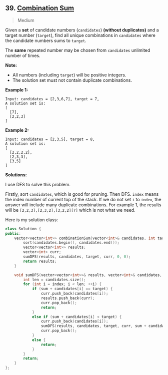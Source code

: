 ## 39. [Combination Sum](https://leetcode.com/problems/combination-sum/)

> Medium

Given a **set** of candidate numbers (`candidates`) **(without duplicates)** and a target number (`target`), find all unique combinations in `candidates` where the candidate numbers sums to `target`.

The **same** repeated number may be chosen from `candidates` unlimited number of times.

**Note:**

- All numbers (including `target`) will be positive integers.
- The solution set must not contain duplicate combinations.

**Example 1:**

```
Input: candidates = [2,3,6,7], target = 7,
A solution set is:
[
  [7],
  [2,2,3]
]
```

**Example 2:**

```
Input: candidates = [2,3,5], target = 8,
A solution set is:
[
  [2,2,2,2],
  [2,3,3],
  [3,5]
]
```



**Solutions:**

I use DFS to solve this problem.

Firstly, sort `candidates`, which is good for pruning. Then DFS. `index` means the index number of current top of the stack. If we do not set `i` to `index`, the answer will include many duplicate combinations. For example 1, the results will be `[2,2,3],[2,3,2],[3,2,2][7]` which is not what we need.

Here is my solution class:

```c++
class Solution {
public:
	vector<vector<int>> combinationSum(vector<int>& candidates, int target) {
		sort(candidates.begin(), candidates.end());
		vector<vector<int>> results;
		vector<int> curr;
		sumDFS(results, candidates, target, curr, 0, 0);
		return results;
	}

	void sumDFS(vector<vector<int>>& results, vector<int>& candidates, const int& target, vector<int>& curr, int sum, int index) {
		int len = candidates.size();
		for (int i = index; i < len; ++i) {
			if (sum + candidates[i] == target) {
				curr.push_back(candidates[i]);
				results.push_back(curr);
				curr.pop_back();
				return;
			}
			else if (sum + candidates[i] < target) {
				curr.push_back(candidates[i]);
				sumDFS(results, candidates, target, curr, sum + candidates[i], i);
				curr.pop_back();
			}
			else {
				return;
			}
		}
		return;
	}
};
```

